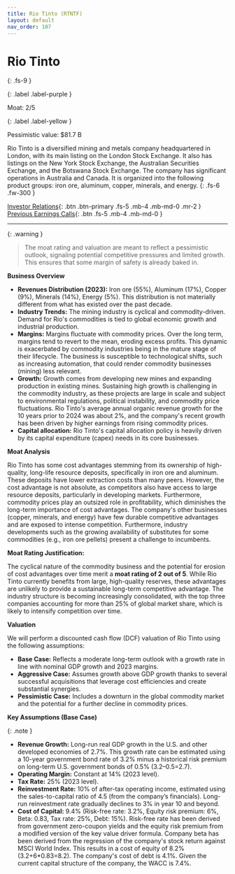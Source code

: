 ```yaml
---
title: Rio Tinto (RTNTF)
layout: default
nav_order: 107
---
```


# Rio Tinto
{: .fs-9 }

{: .label .label-purple }

Moat: 2/5

{: .label .label-yellow }

Pessimistic value: $81.7 B

Rio Tinto is a diversified mining and metals company headquartered in London, with its main listing on the London Stock Exchange. It also has listings on the New York Stock Exchange, the Australian Securities Exchange, and the Botswana Stock Exchange. The company has significant operations in Australia and Canada. It is organized into the following product groups: iron ore, aluminum, copper, minerals, and energy.
{: .fs-6 .fw-300 }

[Investor Relations](https://www.google.com/search?q=RTNTF+investor+relations){: .btn .btn-primary .fs-5 .mb-4 .mb-md-0 .mr-2 }
[Previous Earnings Calls](https://discountingcashflows.com/company/RTNTF/transcripts/){: .btn .fs-5 .mb-4 .mb-md-0 }

---

{: .warning } 
>The moat rating and valuation are meant to reflect a pessimistic outlook, signaling potential competitive pressures and limited growth. This ensures that some margin of safety is already baked in.


**Business Overview**

* **Revenues Distribution (2023):**  Iron ore (55%), Aluminum (17%), Copper (9%), Minerals (14%), Energy (5%). This distribution is not materially different from what has existed over the past decade.
* **Industry Trends:** The mining industry is cyclical and commodity-driven.  Demand for Rio's commodities is tied to global economic growth and industrial production. 
* **Margins:** Margins fluctuate with commodity prices.  Over the long term, margins tend to revert to the mean, eroding excess profits.  This dynamic is exacerbated by commodity industries being in the mature stage of their lifecycle. The business is susceptible to technological shifts, such as increasing automation, that could render commodity businesses (mining) less relevant.
* **Growth:** Growth comes from developing new mines and expanding production in existing mines.  Sustaining high growth is challenging in the commodity industry, as these projects are large in scale and subject to environmental regulations, political instability, and commodity price fluctuations. Rio Tinto's average annual organic revenue growth for the 10 years prior to 2024 was about 2%, and the company's recent growth has been driven by higher earnings from rising commodity prices.
* **Capital allocation:** Rio Tinto's capital allocation policy is heavily driven by its capital expenditure (capex) needs in its core businesses.

**Moat Analysis**

Rio Tinto has some cost advantages stemming from its ownership of high-quality, long-life resource deposits, specifically in iron ore and aluminum.  These deposits have lower extraction costs than many peers. However, the cost advantage is not absolute, as competitors also have access to large resource deposits, particularly in developing markets.  Furthermore, commodity prices play an outsized role in profitability, which diminishes the long-term importance of cost advantages.  The company's other businesses (copper, minerals, and energy) have few durable competitive advantages and are exposed to intense competition.  Furthermore, industry developments such as the growing availability of substitutes for some commodities (e.g., iron ore pellets) present a challenge to incumbents.

**Moat Rating Justification:**

The cyclical nature of the commodity business and the potential for erosion of cost advantages over time merit a **moat rating of 2 out of 5**.  While Rio Tinto currently benefits from large, high-quality reserves, these advantages are unlikely to provide a sustainable long-term competitive advantage.  The industry structure is becoming increasingly consolidated, with the top three companies accounting for more than 25% of global market share, which is likely to intensify competition over time.

**Valuation**

We will perform a discounted cash flow (DCF) valuation of Rio Tinto using the following assumptions:

* **Base Case:** Reflects a moderate long-term outlook with a growth rate in line with nominal GDP growth and 2023 margins.
* **Aggressive Case:**  Assumes growth above GDP growth thanks to several successful acquisitions that leverage cost efficiencies and create substantial synergies.
* **Pessimistic Case:**  Includes a downturn in the global commodity market and the potential for a further decline in commodity prices.

**Key Assumptions (Base Case)**

{: .note }
* **Revenue Growth:** Long-run real GDP growth in the U.S. and other developed economies of 2.7%.  This growth rate can be estimated using a 10-year government bond rate of 3.2% minus a historical risk premium on long-term U.S. government bonds of 0.5% (3.2–0.5=2.7).
* **Operating Margin:**  Constant at 14% (2023 level).
* **Tax Rate:** 25% (2023 level).
* **Reinvestment Rate:** 10% of after-tax operating income, estimated using the sales-to-capital ratio of 4.5 (from the company’s financials).  Long-run reinvestment rate gradually declines to 3% in year 10 and beyond.
* **Cost of Capital:**  9.4% (Risk-free rate: 3.2%, Equity risk premium: 6%, Beta: 0.83, Tax rate: 25%, Debt: 15%). Risk-free rate has been derived from government zero-coupon yields and the equity risk premium from a modified version of the key value driver formula. Company beta has been derived from the regression of the company's stock return against MSCI World Index. This results in a cost of equity of 8.2% (3.2+6\*0.83=8.2). The company's cost of debt is 4.1%. Given the current capital structure of the company, the WACC is 7.4%.